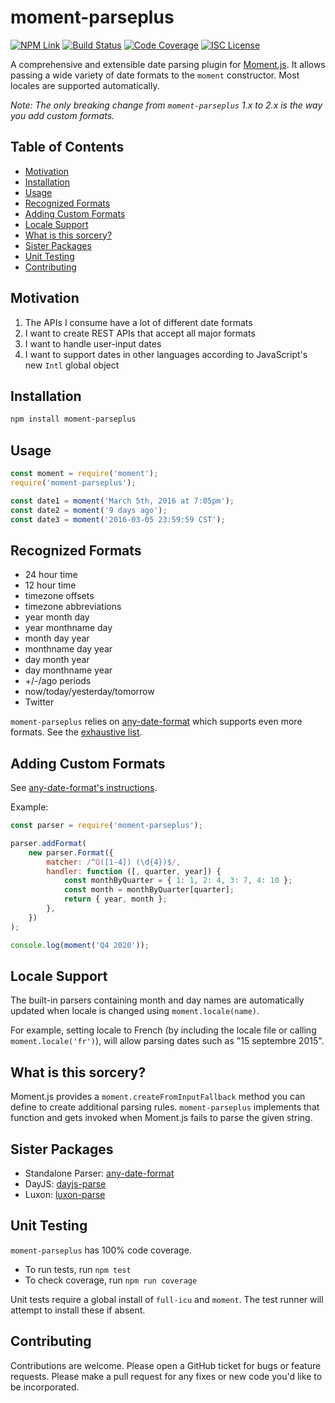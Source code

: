 # moment-parseplus

[![NPM Link](https://img.shields.io/npm/v/moment-parseplus?v=2.0.0)](https://npm.com/package/moment-parseplus)
[![Build Status](https://travis-ci.org/kensnyder/moment-parseplus.svg?branch=master&v=2.0.0)](https://travis-ci.org/kensnyder/moment-parseplus)
[![Code Coverage](https://codecov.io/gh/kensnyder/moment-parseplus/branch/master/graph/badge.svg?v=2.0.0)](https://codecov.io/gh/kensnyder/moment-parseplus)
[![ISC License](https://img.shields.io/npm/l/moment-parseplus.svg?v=2.0.0)](https://opensource.org/licenses/ISC)

A comprehensive and extensible date parsing plugin for
[Moment.js](http://momentjs.com). It allows passing a wide variety of date
formats to the `moment` constructor. Most locales are supported automatically.

_Note: The only breaking change from `moment-parseplus` 1.x to 2.x is the way
you add custom formats._

## Table of Contents

- [Motivation](#motivation)
- [Installation](#installation)
- [Usage](#usage)
- [Recognized Formats](#recognized-formats)
- [Adding Custom Formats](#adding-custom-formats)
- [Locale Support](#locale-support)
- [What is this sorcery?](#what-is-this-sorcery)
- [Sister Packages](#sister-packages)
- [Unit Testing](#unit-testing)
- [Contributing](#contributing)

## Motivation

1. The APIs I consume have a lot of different date formats
1. I want to create REST APIs that accept all major formats
1. I want to handle user-input dates
1. I want to support dates in other languages according to JavaScript's new
   `Intl` global object

## Installation

```bash
npm install moment-parseplus
```

## Usage

```js
const moment = require('moment');
require('moment-parseplus');

const date1 = moment('March 5th, 2016 at 7:05pm');
const date2 = moment('9 days ago');
const date3 = moment('2016-03-05 23:59:59 CST');
```

## Recognized Formats

- 24 hour time
- 12 hour time
- timezone offsets
- timezone abbreviations
- year month day
- year monthname day
- month day year
- monthname day year
- day month year
- day monthname year
- +/-/ago periods
- now/today/yesterday/tomorrow
- Twitter

`moment-parseplus` relies on
[any-date-format](https://www.npmjs.com/package/any-date-parser) which supports
even more formats. See the
[exhaustive list](https://www.npmjs.com/package/any-date-parser#exhaustive-list-of-date-formats).

## Adding Custom Formats

See
[any-date-format's instructions](https://www.npmjs.com/package/any-date-parser#adding-custom-formats).

Example:

```js
const parser = require('moment-parseplus');

parser.addFormat(
	new parser.Format({
		matcher: /^Q([1-4]) (\d{4})$/,
		handler: function ([, quarter, year]) {
			const monthByQuarter = { 1: 1, 2: 4, 3: 7, 4: 10 };
			const month = monthByQuarter[quarter];
			return { year, month };
		},
	})
);

console.log(moment('Q4 2020'));
```

## Locale Support

The built-in parsers containing month and day names are automatically updated
when locale is changed using `moment.locale(name)`.

For example, setting locale to French (by including the locale file or calling
`moment.locale('fr')`), will allow parsing dates such as "15 septembre 2015".

## What is this sorcery?

Moment.js provides a `moment.createFromInputFallback` method you can define to
create additional parsing rules. `moment-parseplus` implements that function and
gets invoked when Moment.js fails to parse the given string.

## Sister Packages

- Standalone Parser:
  [any-date-format](http://npmjs.com/packages/any-date-format)
- DayJS: [dayjs-parse](http://npmjs.com/package/dayjs-parse)
- Luxon: [luxon-parse](http://npmjs.com/package/luxon-parse)

## Unit Testing

`moment-parseplus` has 100% code coverage.

- To run tests, run `npm test`
- To check coverage, run `npm run coverage`

Unit tests require a global install of `full-icu` and `moment`. The test runner
will attempt to install these if absent.

## Contributing

Contributions are welcome. Please open a GitHub ticket for bugs or feature
requests. Please make a pull request for any fixes or new code you'd like to be
incorporated.

